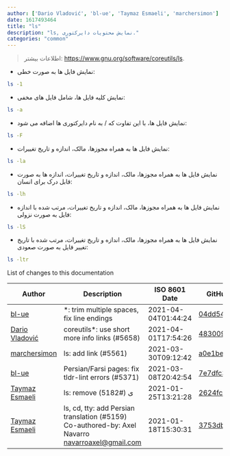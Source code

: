 ```yaml
---
author: ['Dario Vladović', 'bl-ue', 'Taymaz Esmaeli', 'marchersimon']
date: 1617493464
title: "ls"
description: "ls, نمایش محتویات دایرکتوری."
categories: "common"
---
```

> اطلاعات بیشتر: <https://www.gnu.org/software/coreutils/ls>.

- نمایش فایل ها به صورت خطی:

```bash
ls -1
```

- نمایش کلیه فایل ها، شامل فایل های مخفی:

```bash
ls -a
```

- نمایش فایل ها، با این تفاوت که / به نام دایرکتوری ها اضافه می شود:

```bash
ls -F
```

- نمایش فایل ها به همراه مجوزها، مالک، اندازه و تاریخ تغییرات:

```bash
ls -la
```

- نمایش فایل ها به همراه مجوزها، مالک، اندازه و تاریخ تغییرات، اندازه ها به صورت قابل درک برای انسان:

```bash
ls -lh
```

- نمایش فایل ها به همراه مجوزها، مالک، اندازه و تاریخ تغییرات، مرتب شده با اندازه فایل به صورت نزولی:

```bash
ls -lS
```

- نمایش فایل ها به همراه مجوزها، مالک، اندازه و تاریخ تغییرات، مرتب شده با تاریخ تغییر فایل به صورت صعودی:

```bash
ls -ltr
```
List of changes to this documentation


Author | Description | ISO 8601 Date | GitHub link
------|-----|-----|-----
[bl-ue](mailto:54780737+bl-ue@users.noreply.github.com) | *: trim multiple spaces, fix line endings | 2021-04-04T01:44:24 | [04dd546e2de7](https://github.com/tldr-pages/tldr/commit/04dd546e2de7f59f40a867acca6f46b0dc8ea9b4)
[Dario Vladović](mailto:d.vladimyr@gmail.com) | coreutils*: use short more info links (#5658) | 2021-04-01T17:54:26 | [4830093903f6](https://github.com/tldr-pages/tldr/commit/4830093903f66ccf3ebbc2ecf477286e45edac59)
[marchersimon](mailto:50295997+marchersimon@users.noreply.github.com) | ls: add link (#5561) | 2021-03-30T09:12:42 | [a0e1beab9bd7](https://github.com/tldr-pages/tldr/commit/a0e1beab9bd704de488fefaca86d0c5e20a7a03b)
[bl-ue](mailto:54780737+bl-ue@users.noreply.github.com) | Persian/Farsi pages: fix tldr-lint errors (#5371) | 2021-03-08T20:42:54 | [7e7dfc3bff6c](https://github.com/tldr-pages/tldr/commit/7e7dfc3bff6c41e181e67566064d619672e97fa2)
[Taymaz Esmaeli](mailto:56496286+opoet777@users.noreply.github.com) | ls: remove ی (#5182) | 2021-01-25T13:21:28 | [2624fc0e5919](https://github.com/tldr-pages/tldr/commit/2624fc0e5919abc1251a7bd137a13cb41727ff26)
[Taymaz Esmaeli](mailto:56496286+opoet777@users.noreply.github.com) | ls, cd, tty: add Persian translation (#5159) Co-authored-by: Axel Navarro <navarroaxel@gmail.com> | 2021-01-18T15:30:31 | [3753db1d4703](https://github.com/tldr-pages/tldr/commit/3753db1d4703654bf50c6e642cd16480ac94c804)

